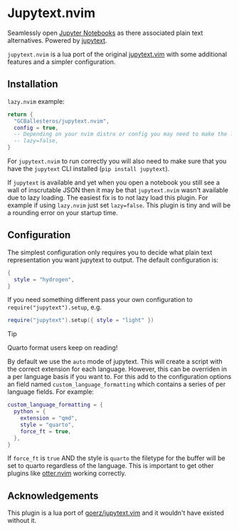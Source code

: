 # Jupytext.nvim

Seamlessly open [Jupyter Notebooks](http://jupyter.org) as there associated
plain text alternatives. Powered by [jupytext](https://www.github.com/mwouts/jupytext).

`jupytext.nvim` is a lua port of the original
[jupytext.vim](https://www.github.com/goerz/jupytext.vim) with some additional
features and a simpler configuration.

## Installation
`lazy.nvim` example:
```lua
return {
  "GCBallesteros/jupytext.nvim",
  config = true,
  -- Depending on your nvim distro or config you may need to make the loading not lazy
  -- lazy=false,
}
```


For `jupytext.nvim` to run correctly you will also need to make sure that you
have the `jupytext` CLI installed (`pip install jupytext`).

If `jupytext` is available and yet when you open a notebook you still see a wall
of inscrutable JSON then it may be that `jupytext.nvim` wasn't available due
to lazy loading. The easiest fix is to not lazy load this plugin. For example
if using `lazy.nvim` just set `lazy=false`. This plugin is tiny and will be a
rounding error on your startup time.

## Configuration

The simplest configuration only requires you to decide what plain text
representation you want jupytext to output. The default configuration is:

```lua
{
  style = "hydrogen",
}
```

If you need something different pass your own configuration to
`require("jupytext").setup`, e.g.

```lua
require("jupytext").setup({ style = "light" })
```

> [!TIP]
> Quarto format users keep on reading!

By default we use the `auto` mode of jupytext. This will create a script with
the correct extension for each language. However, this can be overriden in a
per language basis if you want to. For this add to the configuration options an
field named `custom_language_formatting` which contains a series of per
language fields. For example:

```lua
custom_language_formatting = {
  python = {
    extension = "qmd",
    style = "quarto",
    force_ft = true,
  },
}
```

If `force_ft` is `true` AND the style is `quarto` the filetype for the buffer
will be set to quarto regardless of the language.  This is important to get
other plugins like [otter.nvim](https://github.com/jmbuhr/otter.nvim) working
correctly.



## Acknowledgements
This plugin is a lua port of [goerz/jupytext.vim](https://www.github.com/goerz/jupytext.vim) and it wouldn't have existed without it.
